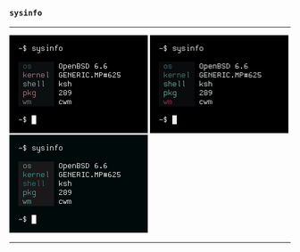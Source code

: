 ### `sysinfo`
---

![screenshot](img/shot1.png "preview") ![screenshot](img/shot2.png "preview") ![screenshot](img/shot0.png "preview") 

---
